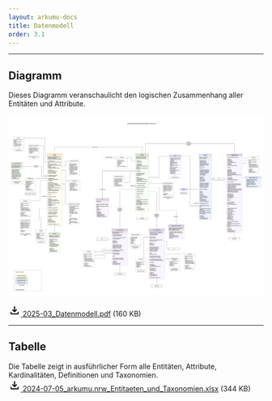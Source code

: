 ```yaml
---
layout: arkumu-docs
title: Datenmodell
order: 3.1
---
```


----

## Diagramm
Dieses Diagramm veranschaulicht den logischen Zusammenhang aller Entitäten und Attribute.

[![arkumu.nrw-Datenmodell](/assets/images/2025-03_Datenmodell.png 'Dieses Diagramm veranschaulicht den logischen Zusammenhang aller Entitäten und Felder.')](/assets/images/2025-03_Datenmodell.png)

[<svg class="download-icon" xmlns="https://www.w3.org/2000/svg" height="24" viewBox="0 -960 960 960" width="24"><path d="M480-320 280-520l56-58 104 104v-326h80v326l104-104 56 58-200 200ZM240-160q-33 0-56.5-23.5T160-240v-120h80v120h480v-120h80v120q0 33-23.5 56.5T720-160H240Z"/></svg> 2025-03_Datenmodell.pdf](/assets/documents/2025-03_Datenmodell.pdf) (160 KB)

----

## Tabelle
Die Tabelle zeigt in ausführlicher Form alle Entitäten, Attribute, Kardinalitäten, Definitionen und Taxonomien.\
[<svg class="download-icon" xmlns="https://www.w3.org/2000/svg" height="24" viewBox="0 -960 960 960" width="24"><path d="M480-320 280-520l56-58 104 104v-326h80v326l104-104 56 58-200 200ZM240-160q-33 0-56.5-23.5T160-240v-120h80v120h480v-120h80v120q0 33-23.5 56.5T720-160H240Z"/></svg> 2024-07-05_arkumu.nrw_Entitaeten_und_Taxonomien.xlsx](/assets/documents/2024-07-05_arkumu.nrw_Entitaeten_und_Taxonomien.xlsx) (344 KB)
